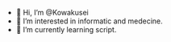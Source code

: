 - 👋 Hi, I’m @Kowakusei
- 👀 I’m interested in informatic and medecine.
- 🌱 I’m currently learning script.

